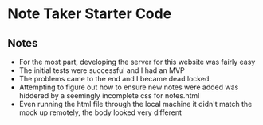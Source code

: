 # Note Taker Starter Code

## Notes
- For the most part, developing the server for this website was fairly easy
- The initial tests were successful and I had an MVP 
- The problems came to the end and I became dead locked. 
- Attempting to figure out how to ensure new notes were added was hiddered by a seemingly incomplete css for notes.html
- Even running the html file through the local machine it didn't match the mock up remotely, the body looked very different 